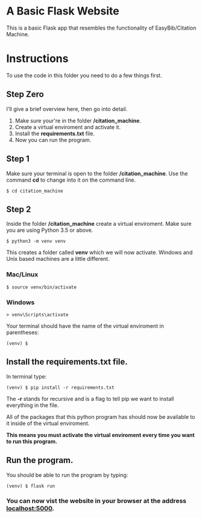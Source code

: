 # A Basic Flask Website

This is a basic Flask app that resembles the functionality of EasyBib/Citation Machine. 

# Instructions

To use the code in this folder you need to do a few things first.

## Step Zero
I'll give a brief overview here, then go into detail.

1) Make sure your're in the folder **/citation_machine**.
2) Create a virtual enviroment and activate it.
3) Install the **requirements.txt** file.
4) Now you can run the program.

## Step 1
Make sure your terminal is open to the folder **/citation_machine**. Use the command **cd** to change into it on the command line. 
```
$ cd citation_machine
```

## Step 2

Inside the folder **/citation_machine** create a virtual enviroment. Make sure you are using Python 3.5 or above.
```
$ python3 -m venv venv
```
This creates a folder called **venv** which we will now activate. Windows and Unix based machines are a little different.

### Mac/Linux
```
$ source venv/bin/activate
```
### Windows
```
> venv\Scripts\activate
```

Your terminal should have the name of the virtual enviroment in parentheses:
```
(venv) $ 
```

## Install the **requirements.txt** file.
In terminal type:
```
(venv) $ pip install -r requirements.txt
```
The **-r** stands for recursive and is a flag to tell pip we want to install everything in the file.

All of the packages that this python program has should now be available to it inside of the virtual enviroment. 

**This means you must activate the virtual enviroment every time you want to run this program.**

## Run the program.
You should be able to run the program by typing:
```
(venv) $ flask run
```

### You can now vist the website in your browser at the address [localhost:5000](localhost:5000).